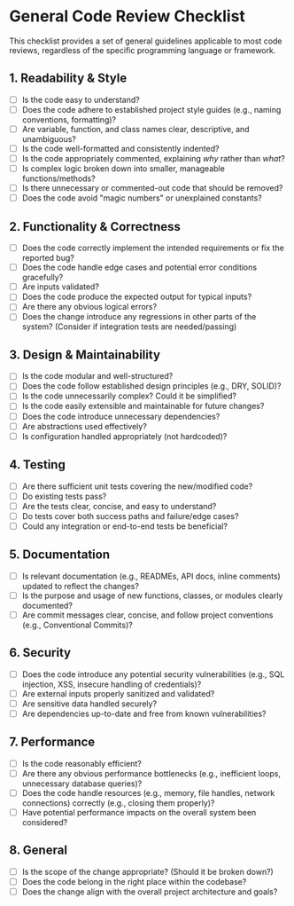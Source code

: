 # General Code Review Checklist

This checklist provides a set of general guidelines applicable to most code reviews, regardless of the specific programming language or framework.

## 1. Readability & Style

- [ ] Is the code easy to understand?
- [ ] Does the code adhere to established project style guides (e.g., naming conventions, formatting)?
- [ ] Are variable, function, and class names clear, descriptive, and unambiguous?
- [ ] Is the code well-formatted and consistently indented?
- [ ] Is the code appropriately commented, explaining *why* rather than *what*?
- [ ] Is complex logic broken down into smaller, manageable functions/methods?
- [ ] Is there unnecessary or commented-out code that should be removed?
- [ ] Does the code avoid "magic numbers" or unexplained constants?

## 2. Functionality & Correctness

- [ ] Does the code correctly implement the intended requirements or fix the reported bug?
- [ ] Does the code handle edge cases and potential error conditions gracefully?
- [ ] Are inputs validated?
- [ ] Does the code produce the expected output for typical inputs?
- [ ] Are there any obvious logical errors?
- [ ] Does the change introduce any regressions in other parts of the system? (Consider if integration tests are needed/passing)

## 3. Design & Maintainability

- [ ] Is the code modular and well-structured?
- [ ] Does the code follow established design principles (e.g., DRY, SOLID)?
- [ ] Is the code unnecessarily complex? Could it be simplified?
- [ ] Is the code easily extensible and maintainable for future changes?
- [ ] Does the code introduce unnecessary dependencies?
- [ ] Are abstractions used effectively?
- [ ] Is configuration handled appropriately (not hardcoded)?

## 4. Testing

- [ ] Are there sufficient unit tests covering the new/modified code?
- [ ] Do existing tests pass?
- [ ] Are the tests clear, concise, and easy to understand?
- [ ] Do tests cover both success paths and failure/edge cases?
- [ ] Could any integration or end-to-end tests be beneficial?

## 5. Documentation

- [ ] Is relevant documentation (e.g., READMEs, API docs, inline comments) updated to reflect the changes?
- [ ] Is the purpose and usage of new functions, classes, or modules clearly documented?
- [ ] Are commit messages clear, concise, and follow project conventions (e.g., Conventional Commits)?

## 6. Security

- [ ] Does the code introduce any potential security vulnerabilities (e.g., SQL injection, XSS, insecure handling of credentials)?
- [ ] Are external inputs properly sanitized and validated?
- [ ] Are sensitive data handled securely?
- [ ] Are dependencies up-to-date and free from known vulnerabilities?

## 7. Performance

- [ ] Is the code reasonably efficient?
- [ ] Are there any obvious performance bottlenecks (e.g., inefficient loops, unnecessary database queries)?
- [ ] Does the code handle resources (e.g., memory, file handles, network connections) correctly (e.g., closing them properly)?
- [ ] Have potential performance impacts on the overall system been considered?

## 8. General

- [ ] Is the scope of the change appropriate? (Should it be broken down?)
- [ ] Does the code belong in the right place within the codebase?
- [ ] Does the change align with the overall project architecture and goals?